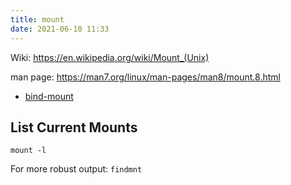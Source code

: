 ```yaml
---
title: mount
date: 2021-06-10 11:33
---
```


Wiki: https://en.wikipedia.org/wiki/Mount_(Unix)

man page: https://man7.org/linux/man-pages/man8/mount.8.html

* [bind-mount](2021-06-10--11-36-08Z--bind-mount.md)

## List Current Mounts

`mount -l`

For more robust output:
`findmnt`
